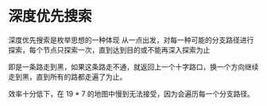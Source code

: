 ﻿# 深度优先搜索

深度优先搜索是枚举思想的一种体现
从一点出发，对每一种可能的分支路径进行探索，每个节点只探索一次，直到达到目的或不能再深入探索为止

即是一条路走到黑，如果这条路走不通，就返回上一个十字路口，换一个方向继续走到黑，直到所有的路都走遍了为止。

效率十分低下，在 19 * 7 的地图中慢到无法接受，因为会遍历每一个分支路径。